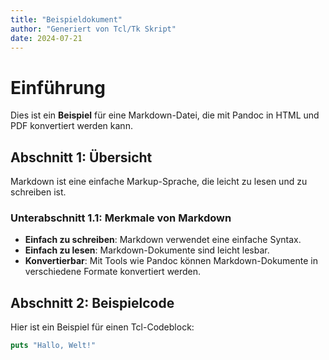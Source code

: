 ```yaml
---
title: "Beispieldokument"
author: "Generiert von Tcl/Tk Skript"
date: 2024-07-21
---
```


# Einführung

Dies ist ein **Beispiel** für eine Markdown-Datei, die mit Pandoc in HTML und PDF konvertiert werden kann.

## Abschnitt 1: Übersicht

Markdown ist eine einfache Markup-Sprache, die leicht zu lesen und zu schreiben ist.

### Unterabschnitt 1.1: Merkmale von Markdown

- **Einfach zu schreiben**: Markdown verwendet eine einfache Syntax.
- **Einfach zu lesen**: Markdown-Dokumente sind leicht lesbar.
- **Konvertierbar**: Mit Tools wie Pandoc können Markdown-Dokumente in verschiedene Formate konvertiert werden.

## Abschnitt 2: Beispielcode

Hier ist ein Beispiel für einen Tcl-Codeblock:

```tcl
puts "Hallo, Welt!"
